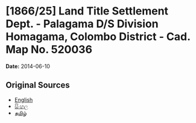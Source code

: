 # [1866/25] Land Title Settlement Dept. - Palagama D/S Division Homagama, Colombo District - Cad. Map No. 520036

**Date:** 2014-06-10

## Original Sources

- [English](https://documents.gov.lk/view/extra-gazettes/2014/6/1866-25_E.pdf)
- [සිංහල](https://documents.gov.lk/view/extra-gazettes/2014/6/1866-25_S.pdf)
- [தமிழ்](https://documents.gov.lk/view/extra-gazettes/2014/6/1866-25_T.pdf)
